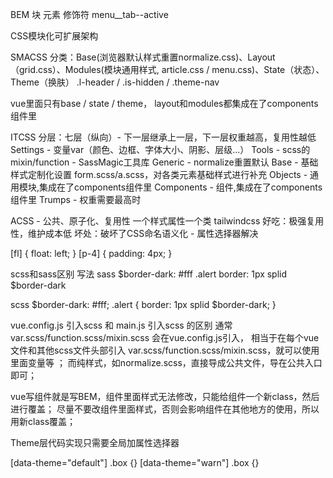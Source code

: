 BEM
块 元素 修饰符
menu__tab--active

CSS模块化可扩展架构

SMACSS
分类：Base(浏览器默认样式重置normalize.css)、Layout（grid.css）、Modules(模块通用样式, article.css / menu.css)、State（状态）、Theme（换肤）
.l-header / .is-hidden / .theme-nav

vue里面只有base / state / theme，
layout和modules都集成在了components组件里

ITCSS
分层：七层（纵向）- 下一层继承上一层，下一层权重越高，复用性越低
Settings - 变量var（颜色、边框、字体大小、阴影、层级...）
Tools - scss的mixin/function - SassMagic工具库
Generic - normalize重置默认
Base - 基础样式定制化设置 form.scss/a.scss，对各类元素基础样式进行补充
Objects - 通用模块,集成在了components组件里
Components - 组件,集成在了components组件里
Trumps - 权重需要最高时

ACSS - 公共、原子化、复用性
一个样式属性一个类
tailwindcss
好吃：极强复用性，维护成本低
坏处：破坏了CSS命名语义化 - 属性选择器解决
<div class="media" fl></div>
[fl] {
  float: left;
}
[p-4] {
  padding: 4px;
}

scss和sass区别
写法
sass
$border-dark: #fff
.alert
 border: 1px splid $border-dark

scss
$border-dark: #fff;
.alert {
  border: 1px splid $border-dark;
}

vue.config.js 引入scss 和 main.js 引入scss 的区别
通常 var.scss/function.scss/mixin.scss 会在vue.config.js引入，
相当于在每个vue文件和其他scss文件头部引入 var.scss/function.scss/mixin.scss，就可以使用里面变量等 ；
而纯样式，如normalize.scss，直接导成公共文件，导在公共入口即可；

vue写组件就是写BEM，组件里面样式无法修改，只能给组件一个新class，然后进行覆盖；
尽量不要改组件里面样式，否则会影响组件在其他地方的使用，所以用新class覆盖；

Theme层代码实现只需要全局加属性选择器
<div data-theme="default">
 <div class="box"></div>
</div>
[data-theme="default"] .box {}
[data-theme="warn"] .box {}